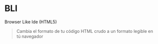 # BLI
Browser Like Ide (HTML5)

> Cambia el formato de tu código HTML crudo a un formato legible en tú navegador